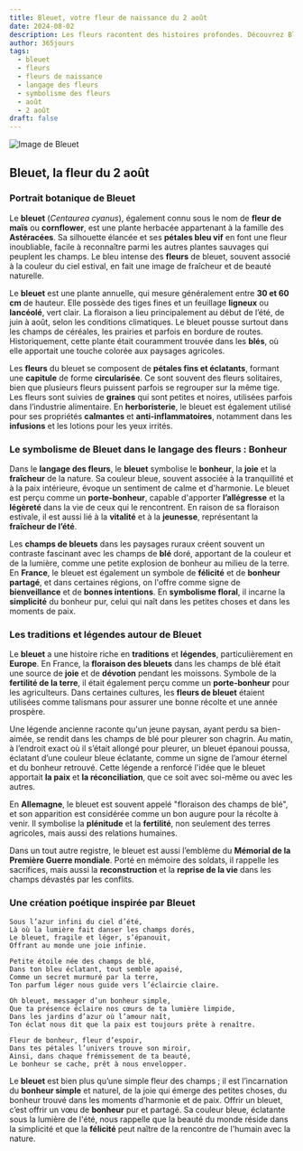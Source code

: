 ```yaml
---
title: Bleuet, votre fleur de naissance du 2 août
date: 2024-08-02
description: Les fleurs racontent des histoires profondes. Découvrez Bleuet, votre fleur de naissance du 2 août, ses symboles et récits fascinants. Plongez dans sa signification et son langage unique dans l'art floral.
author: 365jours
tags:
  - bleuet
  - fleurs
  - fleurs de naissance
  - langage des fleurs
  - symbolisme des fleurs
  - août
  - 2 août
draft: false
---
```


![Image de Bleuet](https://cdn.pixabay.com/photo/2018/05/17/17/25/cornflowers-3409140_640.jpg#center)


## Bleuet, la fleur du 2 août

### Portrait botanique de Bleuet

Le **bleuet** (_Centaurea cyanus_), également connu sous le nom de **fleur de maïs** ou **cornflower**, est une plante herbacée appartenant à la famille des **Astéracées**. Sa silhouette élancée et ses **pétales bleu vif** en font une fleur inoubliable, facile à reconnaître parmi les autres plantes sauvages qui peuplent les champs. Le bleu intense des **fleurs** de bleuet, souvent associé à la couleur du ciel estival, en fait une image de fraîcheur et de beauté naturelle.

Le **bleuet** est une plante annuelle, qui mesure généralement entre **30 et 60 cm** de hauteur. Elle possède des tiges fines et un feuillage **ligneux** ou **lancéolé**, vert clair. La floraison a lieu principalement au début de l’été, de juin à août, selon les conditions climatiques. Le bleuet pousse surtout dans les champs de céréales, les prairies et parfois en bordure de routes. Historiquement, cette plante était couramment trouvée dans les **blés**, où elle apportait une touche colorée aux paysages agricoles.

Les **fleurs** du bleuet se composent de **pétales fins et éclatants**, formant une **capitule** de forme **circularisée**. Ce sont souvent des fleurs solitaires, bien que plusieurs fleurs puissent parfois se regrouper sur la même tige. Les fleurs sont suivies de **graines** qui sont petites et noires, utilisées parfois dans l’industrie alimentaire. En **herboristerie**, le bleuet est également utilisé pour ses propriétés **calmantes** et **anti-inflammatoires**, notamment dans les **infusions** et les lotions pour les yeux irrités.

### Le symbolisme de Bleuet dans le langage des fleurs : Bonheur

Dans le **langage des fleurs**, le **bleuet** symbolise le **bonheur**, la **joie** et la **fraîcheur** de la nature. Sa couleur bleue, souvent associée à la tranquillité et à la paix intérieure, évoque un sentiment de calme et d'harmonie. Le bleuet est perçu comme un **porte-bonheur**, capable d'apporter **l’allégresse** et la **légèreté** dans la vie de ceux qui le rencontrent. En raison de sa floraison estivale, il est aussi lié à la **vitalité** et à la **jeunesse**, représentant la **fraîcheur de l’été**.

Les **champs de bleuets** dans les paysages ruraux créent souvent un contraste fascinant avec les champs de **blé** doré, apportant de la couleur et de la lumière, comme une petite explosion de bonheur au milieu de la terre. En **France**, le bleuet est également un symbole de **félicité** et de **bonheur partagé**, et dans certaines régions, on l'offre comme signe de **bienveillance** et de **bonnes intentions**. En **symbolisme floral**, il incarne la **simplicité** du bonheur pur, celui qui naît dans les petites choses et dans les moments de paix.

### Les traditions et légendes autour de Bleuet

Le **bleuet** a une histoire riche en **traditions** et **légendes**, particulièrement en **Europe**. En France, la **floraison des bleuets** dans les champs de blé était une source de **joie** et de **dévotion** pendant les moissons. Symbole de la **fertilité de la terre**, il était également perçu comme un **porte-bonheur** pour les agriculteurs. Dans certaines cultures, les **fleurs de bleuet** étaient utilisées comme talismans pour assurer une bonne récolte et une année prospère.

Une légende ancienne raconte qu'un jeune paysan, ayant perdu sa bien-aimée, se rendit dans les champs de blé pour pleurer son chagrin. Au matin, à l’endroit exact où il s’était allongé pour pleurer, un bleuet épanoui poussa, éclatant d’une couleur bleue éclatante, comme un signe de l’amour éternel et du bonheur retrouvé. Cette légende a renforcé l'idée que le bleuet apportait **la paix** et **la réconciliation**, que ce soit avec soi-même ou avec les autres.

En **Allemagne**, le bleuet est souvent appelé "floraison des champs de blé", et son apparition est considérée comme un bon augure pour la récolte à venir. Il symbolise la **plénitude** et la **fertilité**, non seulement des terres agricoles, mais aussi des relations humaines.

Dans un tout autre registre, le bleuet est aussi l’emblème du **Mémorial de la Première Guerre mondiale**. Porté en mémoire des soldats, il rappelle les sacrifices, mais aussi la **reconstruction** et la **reprise de la vie** dans les champs dévastés par les conflits.

### Une création poétique inspirée par Bleuet

```
Sous l’azur infini du ciel d’été,
Là où la lumière fait danser les champs dorés,
Le bleuet, fragile et léger, s’épanouit,
Offrant au monde une joie infinie.

Petite étoile née des champs de blé,
Dans ton bleu éclatant, tout semble apaisé,
Comme un secret murmuré par la terre,
Ton parfum léger nous guide vers l’éclaircie claire.

Oh bleuet, messager d’un bonheur simple,
Que ta présence éclaire nos cœurs de ta lumière limpide,
Dans les jardins d’azur où l’amour naît,
Ton éclat nous dit que la paix est toujours prête à renaître.

Fleur de bonheur, fleur d’espoir,
Dans tes pétales l’univers trouve son miroir,
Ainsi, dans chaque frémissement de ta beauté,
Le bonheur se cache, prêt à nous envelopper.
```

Le **bleuet** est bien plus qu’une simple fleur des champs ; il est l’incarnation du **bonheur simple** et naturel, de la joie qui émerge des petites choses, du bonheur trouvé dans les moments d’harmonie et de paix. Offrir un bleuet, c’est offrir un vœu de **bonheur** pur et partagé. Sa couleur bleue, éclatante sous la lumière de l'été, nous rappelle que la beauté du monde réside dans la simplicité et que la **félicité** peut naître de la rencontre de l'humain avec la nature.